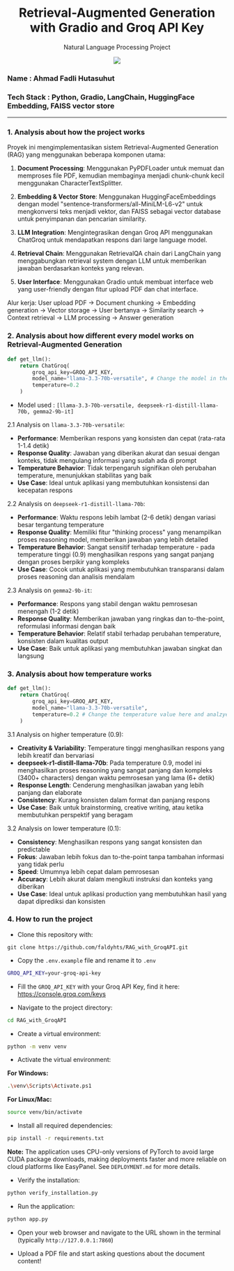 <h1 align="center"> Retrieval-Augmented Generation with Gradio and Groq API Key</h1>
<p align="center"> Natural Language Processing Project</p>

<div align="center">

<img src="https://img.shields.io/badge/python-3670A0?style=for-the-badge&logo=python&logoColor=ffdd54">

</div>

### Name : Ahmad Fadli Hutasuhut
### Tech Stack : Python, Gradio, LangChain, HuggingFace Embedding, FAISS vector store

---

### 1. Analysis about how the project works

Proyek ini mengimplementasikan sistem Retrieval-Augmented Generation (RAG) yang menggunakan beberapa komponen utama:

1. **Document Processing**: Menggunakan PyPDFLoader untuk memuat dan memproses file PDF, kemudian membaginya menjadi chunk-chunk kecil menggunakan CharacterTextSplitter.

2. **Embedding & Vector Store**: Menggunakan HuggingFaceEmbeddings dengan model "sentence-transformers/all-MiniLM-L6-v2" untuk mengkonversi teks menjadi vektor, dan FAISS sebagai vector database untuk penyimpanan dan pencarian similarity.

3. **LLM Integration**: Mengintegrasikan dengan Groq API menggunakan ChatGroq untuk mendapatkan respons dari large language model.

4. **Retrieval Chain**: Menggunakan RetrievalQA chain dari LangChain yang menggabungkan retrieval system dengan LLM untuk memberikan jawaban berdasarkan konteks yang relevan.

5. **User Interface**: Menggunakan Gradio untuk membuat interface web yang user-friendly dengan fitur upload PDF dan chat interface.

Alur kerja: User upload PDF → Document chunking → Embedding generation → Vector storage → User bertanya → Similarity search → Context retrieval → LLM processing → Answer generation

### 2. Analysis about how different every model works on Retrieval-Augmented Generation

```python
def get_llm():
    return ChatGroq(
        groq_api_key=GROQ_API_KEY,
        model_name="llama-3.3-70b-versatile", # Change the model in the code
        temperature=0.2
    )
```
- Model used : `[llama-3.3-70b-versatile, deepseek-r1-distill-llama-70b, gemma2-9b-it]`

2.1 Analysis on `llama-3.3-70b-versatile`:

- **Performance**: Memberikan respons yang konsisten dan cepat (rata-rata 1-1.4 detik)
- **Response Quality**: Jawaban yang diberikan akurat dan sesuai dengan konteks, tidak mengulang informasi yang sudah ada di prompt
- **Temperature Behavior**: Tidak terpengaruh signifikan oleh perubahan temperature, menunjukkan stabilitas yang baik
- **Use Case**: Ideal untuk aplikasi yang membutuhkan konsistensi dan kecepatan respons

2.2 Analysis on `deepseek-r1-distill-llama-70b`:

- **Performance**: Waktu respons lebih lambat (2-6 detik) dengan variasi besar tergantung temperature
- **Response Quality**: Memiliki fitur "thinking process" yang menampilkan proses reasoning model, memberikan jawaban yang lebih detailed
- **Temperature Behavior**: Sangat sensitif terhadap temperature - pada temperature tinggi (0.9) menghasilkan respons yang sangat panjang dengan proses berpikir yang kompleks
- **Use Case**: Cocok untuk aplikasi yang membutuhkan transparansi dalam proses reasoning dan analisis mendalam

2.3 Analysis on `gemma2-9b-it`:

- **Performance**: Respons yang stabil dengan waktu pemrosesan menengah (1-2 detik)
- **Response Quality**: Memberikan jawaban yang ringkas dan to-the-point, reformulasi informasi dengan baik
- **Temperature Behavior**: Relatif stabil terhadap perubahan temperature, konsisten dalam kualitas output
- **Use Case**: Baik untuk aplikasi yang membutuhkan jawaban singkat dan langsung

### 3. Analysis about how temperature works

```python
def get_llm():
    return ChatGroq(
        groq_api_key=GROQ_API_KEY,
        model_name="llama-3.3-70b-versatile",
        temperature=0.2 # Change the temperature value here and analzye
    )
```

3.1 Analysis on higher temperature (0.9):

- **Creativity & Variability**: Temperature tinggi menghasilkan respons yang lebih kreatif dan bervariasi
- **deepseek-r1-distill-llama-70b**: Pada temperature 0.9, model ini menghasilkan proses reasoning yang sangat panjang dan kompleks (3400+ characters) dengan waktu pemrosesan yang lama (6+ detik)
- **Response Length**: Cenderung menghasilkan jawaban yang lebih panjang dan elaborate
- **Consistency**: Kurang konsisten dalam format dan panjang respons
- **Use Case**: Baik untuk brainstorming, creative writing, atau ketika membutuhkan perspektif yang beragam

3.2 Analysis on lower temperature (0.1):

- **Consistency**: Menghasilkan respons yang sangat konsisten dan predictable
- **Fokus**: Jawaban lebih fokus dan to-the-point tanpa tambahan informasi yang tidak perlu
- **Speed**: Umumnya lebih cepat dalam pemrosesan
- **Accuracy**: Lebih akurat dalam mengikuti instruksi dan konteks yang diberikan
- **Use Case**: Ideal untuk aplikasi production yang membutuhkan hasil yang dapat diprediksi dan konsisten

### 4. How to run the project

- Clone this repository with:

```git
git clone https://github.com/faldyhts/RAG_with_GroqAPI.git
```

- Copy the `.env.example` file and rename it to `.env`

```bash
GROQ_API_KEY=your-groq-api-key
```

- Fill the `GROQ_API_KEY` with your Groq API Key, find it here: <https://console.groq.com/keys>

- Navigate to the project directory:

```bash
cd RAG_with_GroqAPI
```

- Create a virtual environment:

```bash
python -m venv venv
```

- Activate the virtual environment:

**For Windows:**

```bash
.\venv\Scripts\Activate.ps1
```

**For Linux/Mac:**

```bash
source venv/bin/activate
```

- Install all required dependencies:

```bash
pip install -r requirements.txt
```

**Note:** The application uses CPU-only versions of PyTorch to avoid large CUDA package downloads, making deployments faster and more reliable on cloud platforms like EasyPanel. See `DEPLOYMENT.md` for more details.

- Verify the installation:

```bash
python verify_installation.py
```

- Run the application:

```bash
python app.py
```

- Open your web browser and navigate to the URL shown in the terminal (typically `http://127.0.0.1:7860`)

- Upload a PDF file and start asking questions about the document content!
